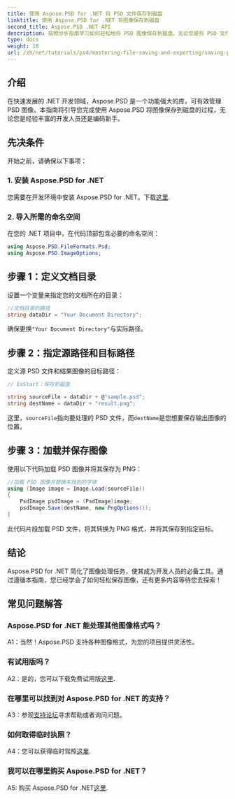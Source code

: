 ```yaml
---
title: 使用 Aspose.PSD for .NET 将 PSD 文件保存到磁盘
linktitle: 使用 Aspose.PSD for .NET 将图像保存到磁盘
second_title: Aspose.PSD .NET API
description: 按照分步指南学习如何轻松地将 PSD 图像保存到磁盘。无论您是将 PSD 文件转换为各种图像格式还是管理复杂的图像资产。
type: docs
weight: 10
url: /zh/net/tutorials/psd/mastering-file-saving-and-exporting/saving-psd-files-to-disk/
---
```

## 介绍

在快速发展的 .NET 开发领域，Aspose.PSD 是一个功能强大的库，可有效管理 PSD 图像。本指南将引导您完成使用 Aspose.PSD 将图像保存到磁盘的过程，无论您是经验丰富的开发人员还是编码新手。 

## 先决条件

开始之前，请确保以下事项：

### 1. 安装 Aspose.PSD for .NET

您需要在开发环境中安装 Aspose.PSD for .NET。下载[这里](https://releases.aspose.com/psd/net/).

### 2. 导入所需的命名空间

在您的 .NET 项目中，在代码顶部包含必要的命名空间：

```csharp
using Aspose.PSD.FileFormats.Psd;
using Aspose.PSD.ImageOptions;
```

## 步骤 1：定义文档目录

设置一个变量来指定您的文档所在的目录：

```csharp
//文档目录的路径
string dataDir = "Your Document Directory";
```

确保更换`"Your Document Directory"`与实际路径。

## 步骤 2：指定源路径和目标路径

定义源 PSD 文件和结果图像的目标路径：

```csharp
// ExStart：保存到磁盘

string sourceFile = dataDir + @"sample.psd";
string destName = dataDir + "result.png";
```

这里，`sourceFile`指向要处理的 PSD 文件，而`destName`是您想要保存输出图像的位置。

## 步骤 3：加载并保存图像

使用以下代码加载 PSD 图像并将其保存为 PNG：

```csharp
//加载 PSD 图像并替换未找到的字体
using (Image image = Image.Load(sourceFile))
{
    PsdImage psdImage = (PsdImage)image;
    psdImage.Save(destName, new PngOptions());
}
```

此代码片段加载 PSD 文件，将其转换为 PNG 格式，并将其保存到指定目标。 

## 结论

Aspose.PSD for .NET 简化了图像处理任务，使其成为开发人员的必备工具。通过遵循本指南，您已经学会了如何轻松保存图像，还有更多内容等待您去探索！

## 常见问题解答

### Aspose.PSD for .NET 能处理其他图像格式吗？

A1：当然！Aspose.PSD 支持各种图像格式，为您的项目提供灵活性。

### 有试用版吗？

 A2：是的，您可以下载免费试用版[这里](https://releases.aspose.com/).

### 在哪里可以找到对 Aspose.PSD for .NET 的支持？

 A3：参观[支持论坛](https://forum.aspose.com/c/psd/34)寻求帮助或者询问问题。

### 如何取得临时执照？

 A4：您可以获得临时驾照[这里](https://purchase.conholdate.com/temporary-license/).

### 我可以在哪里购买 Aspose.PSD for .NET？

 A5: 购买 Aspose.PSD for .NET[这里](https://purchase.conholdate.com/buy).
